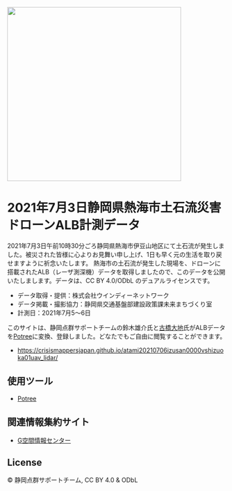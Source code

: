[<img width="400" src="https://user-images.githubusercontent.com/416977/125190304-5f224880-e277-11eb-9375-f20ae92cae81.jpg" >](https://crisismappersjapan.github.io/atami20210706izusan0000vshizuoka01uav_lidar/)

# 2021年7月3日静岡県熱海市土石流災害ドローンALB計測データ
2021年7月3日午前10時30分ごろ静岡県熱海市伊豆山地区にて土石流が発生しました。被災された皆様に心よりお見舞い申し上げ、1日も早く元の生活を取り戻せますように祈念いたします。
熱海市の土石流が発生した現場を、ドローンに搭載されたALB（レーザ測深機）データを取得しましたので、このデータを公開いたしまします。データは、CC BY 4.0/ODbL のデュアルライセンスです。

* データ取得・提供：株式会社ウインディーネットワーク
* データ掲載・撮影協力：静岡県交通基盤部建設政策課未来まちづくり室
* 計測日：2021年7月5～6日

このサイトは、静岡点群サポートチームの鈴木雄介氏と[古橋大地](https://github.com/mapconcierge)氏がALBデータを[Potree](https://potree.github.io/)に変換、登録しました。どなたでもご自由に閲覧することができます。
* https://crisismappersjapan.github.io/atami20210706izusan0000vshizuoka01uav_lidar/

## 使用ツール
* [Potree](https://potree.github.io/)

## 関連情報集約サイト
* [G空間情報センター](https://www.geospatial.jp/ckan/dataset/20210703-atami-dronealb)

## License
© 静岡点群サポートチーム, CC BY 4.0 & ODbL
